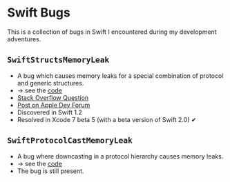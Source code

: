 # Swift Bugs

This is a collection of bugs in Swift I encountered during my development adventures.

## `SwiftStructsMemoryLeak`

- A bug which causes memory leaks for a special combination of protocol and generic structures.
- → see the [code](SwiftStructsMemoryLeak/Sources/AppDelegate.swift)
- [Stack Overflow Question](http://stackoverflow.com/questions/30628547/memory-leak-in-swift-structures-how-to-fix-this)
- [Post on Apple Dev Forum](https://forums.developer.apple.com/message/9643)
- Discovered in Swift 1.2
- Resolved in Xcode 7 beta 5 (with a beta version of Swift 2.0) ✔

## `SwiftProtocolCastMemoryLeak`

- A bug where downcasting in a protocol hierarchy causes memory leaks.
- → see the [code](SwiftProtocolCastMemoryLeak/Sources/)
- The bug is still present.
